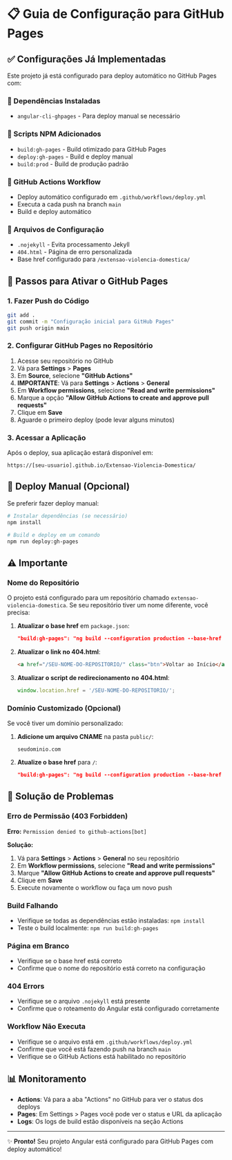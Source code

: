 # 📋 Guia de Configuração para GitHub Pages

## ✅ Configurações Já Implementadas

Este projeto já está configurado para deploy automático no GitHub Pages com:

### 🔧 Dependências Instaladas
- `angular-cli-ghpages` - Para deploy manual se necessário

### 📝 Scripts NPM Adicionados
- `build:gh-pages` - Build otimizado para GitHub Pages
- `deploy:gh-pages` - Build e deploy manual
- `build:prod` - Build de produção padrão

### 🚀 GitHub Actions Workflow
- Deploy automático configurado em `.github/workflows/deploy.yml`
- Executa a cada push na branch `main`
- Build e deploy automático

### 📁 Arquivos de Configuração
- `.nojekyll` - Evita processamento Jekyll
- `404.html` - Página de erro personalizada
- Base href configurado para `/extensao-violencia-domestica/`

## 🎯 Passos para Ativar o GitHub Pages

### 1. Fazer Push do Código
```bash
git add .
git commit -m "Configuração inicial para GitHub Pages"
git push origin main
```

### 2. Configurar GitHub Pages no Repositório
1. Acesse seu repositório no GitHub
2. Vá para **Settings** > **Pages**
3. Em **Source**, selecione **"GitHub Actions"**
4. **IMPORTANTE**: Vá para **Settings** > **Actions** > **General**
5. Em **Workflow permissions**, selecione **"Read and write permissions"**
6. Marque a opção **"Allow GitHub Actions to create and approve pull requests"**
7. Clique em **Save**
8. Aguarde o primeiro deploy (pode levar alguns minutos)

### 3. Acessar a Aplicação
Após o deploy, sua aplicação estará disponível em:
```
https://[seu-usuario].github.io/Extensao-Violencia-Domestica/
```

## 🔄 Deploy Manual (Opcional)

Se preferir fazer deploy manual:

```bash
# Instalar dependências (se necessário)
npm install

# Build e deploy em um comando
npm run deploy:gh-pages
```

## ⚠️ Importante

### Nome do Repositório
O projeto está configurado para um repositório chamado `extensao-violencia-domestica`. Se seu repositório tiver um nome diferente, você precisa:

1. **Atualizar o base href** em `package.json`:
   ```json
   "build:gh-pages": "ng build --configuration production --base-href /SEU-NOME-DO-REPOSITORIO/"
   ```

2. **Atualizar o link no 404.html**:
   ```html
   <a href="/SEU-NOME-DO-REPOSITORIO/" class="btn">Voltar ao Início</a>
   ```

3. **Atualizar o script de redirecionamento no 404.html**:
   ```javascript
   window.location.href = '/SEU-NOME-DO-REPOSITORIO/';
   ```

### Domínio Customizado (Opcional)
Se você tiver um domínio personalizado:

1. **Adicione um arquivo CNAME** na pasta `public/`:
   ```
   seudominio.com
   ```

2. **Atualize o base href** para `/`:
   ```json
   "build:gh-pages": "ng build --configuration production --base-href /"
   ```

## 🐛 Solução de Problemas

### Erro de Permissão (403 Forbidden)
**Erro:** `Permission denied to github-actions[bot]`

**Solução:**
1. Vá para **Settings** > **Actions** > **General** no seu repositório
2. Em **Workflow permissions**, selecione **"Read and write permissions"**
3. Marque **"Allow GitHub Actions to create and approve pull requests"**
4. Clique em **Save**
5. Execute novamente o workflow ou faça um novo push

### Build Falhando
- Verifique se todas as dependências estão instaladas: `npm install`
- Teste o build localmente: `npm run build:gh-pages`

### Página em Branco
- Verifique se o base href está correto
- Confirme que o nome do repositório está correto na configuração

### 404 Errors
- Verifique se o arquivo `.nojekyll` está presente
- Confirme que o roteamento do Angular está configurado corretamente

### Workflow Não Executa
- Verifique se o arquivo está em `.github/workflows/deploy.yml`
- Confirme que você está fazendo push na branch `main`
- Verifique se o GitHub Actions está habilitado no repositório

## 📊 Monitoramento

- **Actions**: Vá para a aba "Actions" no GitHub para ver o status dos deploys
- **Pages**: Em Settings > Pages você pode ver o status e URL da aplicação
- **Logs**: Os logs de build estão disponíveis na seção Actions

---

✨ **Pronto!** Seu projeto Angular está configurado para GitHub Pages com deploy automático!